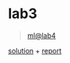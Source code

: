 # lab3

> [ml@lab4](https://github.com/Drapegnik/bsuir/tree/master/ml/lab4)

[solution](/data-mining/lab3/lab3.ipynb) + [report](/data-mining/lab3/lab3.md)

